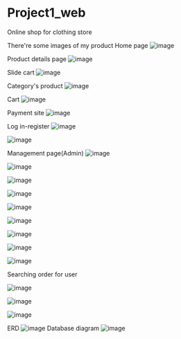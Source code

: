 # Project1_web
Online shop for clothing store 

There're some images of my product
Home page
![image](https://github.com/pendragonIV/Project1_web/assets/88123140/39d536b4-2c05-4c80-b0bc-d51dc795646d)

Product details page
![image](https://github.com/pendragonIV/Project1_web/assets/88123140/15ecb667-80c5-4b6d-afc1-862184ba64fd)

Slide cart
![image](https://github.com/pendragonIV/Project1_web/assets/88123140/418bb3e3-0f9f-4295-88b6-72b0f54f861f)

Category's product
![image](https://github.com/pendragonIV/Project1_web/assets/88123140/90ece37f-321d-42e2-ad22-42028fc659c6)

Cart
![image](https://github.com/pendragonIV/Project1_web/assets/88123140/4d403c90-a68d-4c08-bb26-7ba91b2c9e9b)

Payment site
![image](https://github.com/pendragonIV/Project1_web/assets/88123140/a619e9a6-932a-4a09-afa5-810348a636d8)

Log in-register
![image](https://github.com/pendragonIV/Project1_web/assets/88123140/9dcb40b4-3bae-4d7c-9e26-8585512ebb9f)

![image](https://github.com/pendragonIV/Project1_web/assets/88123140/3bd98c6e-db76-4ece-aa93-a285776d635a)

Management page(Admin)
![image](https://github.com/pendragonIV/Project1_web/assets/88123140/a375a270-c8de-42b8-8a4a-67bfbcd26fe0)

![image](https://github.com/pendragonIV/Project1_web/assets/88123140/7fce9e56-a8a2-4945-ae3b-22600392f4e4)

![image](https://github.com/pendragonIV/Project1_web/assets/88123140/d62e4c85-d6c8-42de-a9cc-85a9d022c4da)

![image](https://github.com/pendragonIV/Project1_web/assets/88123140/afe292bb-89e1-4ada-8612-d55d51ce8aa1)

![image](https://github.com/pendragonIV/Project1_web/assets/88123140/bf6e5b31-8968-4198-846e-f56dcb9db7b9)

![image](https://github.com/pendragonIV/Project1_web/assets/88123140/80b74e45-d03b-499d-93df-f17bfb0f3b8b)

![image](https://github.com/pendragonIV/Project1_web/assets/88123140/1352dd8c-e199-4afc-bdd1-6749ed792211)

![image](https://github.com/pendragonIV/Project1_web/assets/88123140/4554c32e-7f77-455b-aebc-cc592b8eb2c1)

![image](https://github.com/pendragonIV/Project1_web/assets/88123140/b921a107-0228-45d1-a6a7-4a1ce4459e49)

Searching order for user

![image](https://github.com/pendragonIV/Project1_web/assets/88123140/5abc4a92-eca8-4484-a302-232621a7a96c)

![image](https://github.com/pendragonIV/Project1_web/assets/88123140/a17a1433-777e-4756-8b77-3a84b4ac6f0c)

![image](https://github.com/pendragonIV/Project1_web/assets/88123140/4253f37a-4e67-4abc-ae5b-03d7dbab08a1)


ERD
![image](https://github.com/pendragonIV/Project1_web/assets/88123140/dcee1f19-d391-4cf8-882a-bd7cdac3eda7)
Database diagram
![image](https://github.com/pendragonIV/Project1_web/assets/88123140/8a55dbcb-7dd5-4c0d-8512-7c2a692cfde7)
